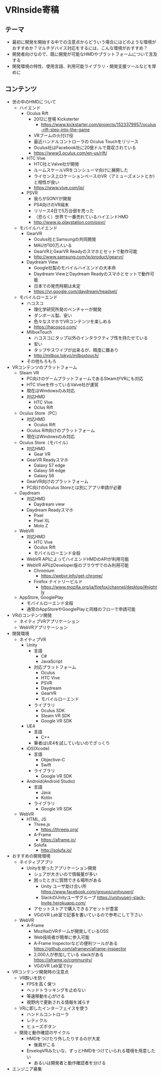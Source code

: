 # VRInside寄稿
## テーマ
* 最初に開発を開始する中での注意点からどういう場合にはどのような環境がおすすめか？マルチデバイス対応をするには、こんな環境がおすすめ？
* 開発者向けなので、既に開発が可能なHMDやプラットフォームについて言及する
* 開発環境の特性、使用言語、利用可能ライブラリ・開発支援ツールなどを厚めに

## コンテンツ
* 世の中のHMDについて
	* ハイエンド
		* Oculus Rift
			* 2012に登場 Kicksterter
				* https://www.kickstarter.com/projects/1523379957/oculus-rift-step-into-the-game
			* VRブームの火付け役
			* 最近ハンドルコントローラの Oculus Touchをリリース
			* Oculus社はFacebook社に20億ドルで買収されている
			* https://www3.oculus.com/en-us/rift/
		* HTC Vive
			* HTC社とValve社が開発
			* ルームスケールVRをコンシューマ向けに展開した
			* ライセンス上ロケーションベースのVR（アミューズメントとか）と相性が良い
			* https://www.vive.com/jp/
		* PSVR
			* 我らがSONYが開発
			* PS4向けのVR端末
			* リリース4日で5万台弱を売った
			* （恐らく）世界で一番売れているハイエンドHMD
			* http://www.jp.playstation.com/psvr/
	* モバイルハイエンド
		* GearVR
			* Oculus社とSamsungの共同開発
			* MAUが100万人いる
			* GearVRとGearVR Readyのスマホとセットで動作可能
			* http://www.samsung.com/jp/product/gearvr/
		* Daydream View
			* Google社製のモバイルハイエンドの大本命
			* Daydream ViewとDaydream Readyのスマホとセットで動作可能
			* 日本での発売時期は未定
			* https://vr.google.com/daydream/headset/
	* モバイルローエンド
		* ハコスコ
			* 理化学研究所発のベンチャーが開発
			* ダンボール製、安い
			* 色々なスマホでVRコンテンツを楽しめる
			* https://hacosco.com/
		* MilboxTouch
			* ハコスコにタップ以外のインタラクティブ性を持たせている
			* 安い
			* タップやスワイプが出来るが、精度に難あり
			* http://milbox.tokyo/milboxtouch/
		* その他もろもろ
* VRコンテンツのプラットフォーム
	* Steam VR
		* PC向けのゲームプラットフォームであるSteamがVRにも対応
		* HTC Viveを作っているValve社が運営
		* 現在はWindowsのみ対応
		* 対応HMD
			* HTC Vive
			* Oclus Rift
	* Oculus Store（PC）
		* 対応HMD
			* Oculus Rift
		* Oculus Rift向けのプラットフォーム
		* 現在はWindowsのみ対応
	* Oculus Store（モバイル）
		* 対応HMD
			* Gear VR
		* GearVR Readyスマホ
			* Galaxy S7 edge
			* Galaxy S6 edge
			* Galaxy S6 
		* GearVR向けのプラットフォーム
		* PC向けのOculus Storeとは別にアプリ申請が必要
	* Daydream
		* 対応HMD
			* Daydream view
		* Daydream Readyスマホ
			* Pixel
			* Pixel XL
			* Moto Z
	* WebVR
		* 対応HMD
			* HTC Vive
			* Oculus Rift
			* モバイルローエンド全般
		* WebVR APIによってハイエンドHMDのAPIが利用可能
		* WebVR APIはDeveloper版のブラウザでのみ利用可能
			* Chromium
				* https://webvr.info/get-chrome/
			* Firefox ナイトリービルド
				* https://www.mozilla.org/ja/firefox/channel/desktop/#nightly
	* AppStore, GooglePlay
		* モバイルローエンド全般
		* 通常のAppStoreやGooglePlayと同様のフローで申請可能
* VRのコンテンツ開発
	* ネイティブVRアプリケーション
	* WebVRアプリケーション
* 開発環境
	* ネイティブVR
		* Unity
			* 言語
				* C#
				* JavaScript
			* 対応プラットフォーム
				* Oculus
				* HTC Vive
				* PSVR
				* Daydream
				* GearVR
				* モバイルローエンド
			* ライブラリ
				* Oculus SDK
				* Steam VR SDK
				* Google VR SDK
		* UE4
			* 言語
				* C++
			* 筆者はUE4を試していないのでざっくり
		* iOS(Xcode)
			* 言語
				* Objective-C
				* Swift
			* ライブラリ
				* Google VR SDK
		* Android(Android Studio)
			* 言語
				* Java
				* Kotlin
			* ライブラリ
				* Google VR SDK
	* WebVR
		* HTML, JS
			* Three.js
				* https://threejs.org/
			* A-Frame
				* https://aframe.io/
			* Solufa
				* http://solufa.io/
* おすすめの開発環境
	* ネイティブアプリ
		* Unityを使ったアプリケーション開発
			* シェアが大きいので情報量が多い
			* 困ったときに質問できる場所がある
				* Unity ユーザ助け合い所 https://www.facebook.com/groups/unityuserj/
				* SlackのUnityユーザグループ https://unityuserj-slack-invite.herokuapp.com/
			* アセットストアで購入できるアセットが豊富
			* VGのVR Lab室で記事を書いているので参考にして下さい
	* WebVR
		* A-Frame
			* MozillaのVRチームが開発しているOSS
			* Web技術者が簡単に参入可能
			* A-Frame Inspectorなどの便利ツールがある https://github.com/aframevr/aframe-inspector
			* 2,000人が参加している slackがある https://aframe.io/community/
			* VGのVR Lab室で(ry
* VRコンテンツ開発時の注意点
	* VR酔いを防ぐ
		* FPSを高く保つ
		* ヘッドトラッキングを止めない
		* 等速移動を心がける
		* 視野内で更新される情報を減らす
	* VRに即したインターフェイスを使う
		* ハンドルコントローラ
		* レティクル
		* ヒューズボタン
	* 開発と動作確認のサイクル
		* HMDをつけたり外したりするのが大変
			* 後肩がこる
		* EnvelopVRみたいな、ずっとHMDをつけていられる環境を用意したい
			* あるいは開発者と動作確認者を分ける
* エンジニア募集
